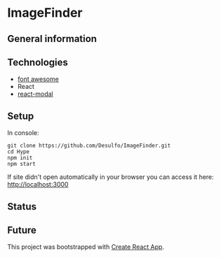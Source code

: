 # ImageFinder

<!-- Live version: [Hype](https://desulfo.github.io/Hype/) -->

## General information

## Technologies

- [font awesome](https://fontawesome.com/icons/search?style=solid)
- React
- [react-modal](https://github.com/reactjs/react-modal)

## Setup

In console:

```
git clone https://github.com/Desulfo/ImageFinder.git
cd Hype
npm init
npm start
```

If site didn't open automatically in your browser you can access it here: [http://localhost:3000](http://localhost:3000)

## Status

## Future

This project was bootstrapped with [Create React App](https://github.com/facebook/create-react-app).
